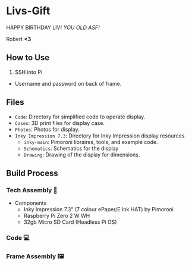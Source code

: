 # Livs-Gift
HAPPY BIRTHDAY LIV! *YOU OLD ASF!*

Robert **<3**

## How to Use
1. SSH into Pi
  * Username and password on back of frame.

## Files
* `Code`: Directory for simplified code to operate display.
* `Cases`: 3D print files for display case.
* `Photos`: Photos for display.
* `Inky Impression 7.3`: Directory for Inky Impression display resources.
    *  `inky-main`: Pimoroni libraires, tools, and example code.
    * `Schematics`: Schematics for the display
    * `Drawing`: Drawing of the display for dimensions.

## Build Process

### Tech Assembly 🔧
* Components
  * Inky Impression 7.3" (7 colour ePaper/E Ink HAT) by Pimoroni
  * Raspberry Pi Zero 2 W WH
  * 32gb Micro SD Card (Headless Pi OS)

### Code 💻

### Frame Assembly 🖼️



